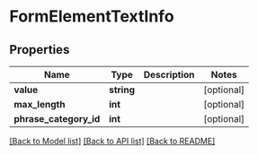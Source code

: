 # FormElementTextInfo

## Properties
Name | Type | Description | Notes
------------ | ------------- | ------------- | -------------
**value** | **string** |  | [optional] 
**max_length** | **int** |  | [optional] 
**phrase_category_id** | **int** |  | [optional] 

[[Back to Model list]](../README.md#documentation-for-models) [[Back to API list]](../README.md#documentation-for-api-endpoints) [[Back to README]](../README.md)


